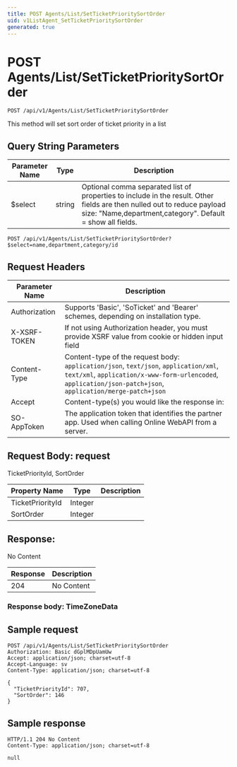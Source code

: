 ```yaml
---
title: POST Agents/List/SetTicketPrioritySortOrder
uid: v1ListAgent_SetTicketPrioritySortOrder
generated: true
---
```


# POST Agents/List/SetTicketPrioritySortOrder

```http
POST /api/v1/Agents/List/SetTicketPrioritySortOrder
```

This method will set sort order of ticket priority in a list







## Query String Parameters

| Parameter Name | Type |  Description |
|----------------|------|--------------|
| $select | string |  Optional comma separated list of properties to include in the result. Other fields are then nulled out to reduce payload size: "Name,department,category". Default = show all fields. |

```http
POST /api/v1/Agents/List/SetTicketPrioritySortOrder?$select=name,department,category/id
```


## Request Headers

| Parameter Name | Description |
|----------------|-------------|
| Authorization  | Supports 'Basic', 'SoTicket' and 'Bearer' schemes, depending on installation type. |
| X-XSRF-TOKEN   | If not using Authorization header, you must provide XSRF value from cookie or hidden input field |
| Content-Type | Content-type of the request body: `application/json`, `text/json`, `application/xml`, `text/xml`, `application/x-www-form-urlencoded`, `application/json-patch+json`, `application/merge-patch+json` |
| Accept         | Content-type(s) you would like the response in:  |
| SO-AppToken | The application token that identifies the partner app. Used when calling Online WebAPI from a server. |

## Request Body: request 

TicketPriorityId, SortOrder 

| Property Name | Type |  Description |
|----------------|------|--------------|
| TicketPriorityId | Integer |  |
| SortOrder | Integer |  |

## Response:

No Content

| Response | Description |
|----------------|-------------|
| 204 | No Content |

### Response body: TimeZoneData


## Sample request

```http!
POST /api/v1/Agents/List/SetTicketPrioritySortOrder
Authorization: Basic dGplMDpUamUw
Accept: application/json; charset=utf-8
Accept-Language: sv
Content-Type: application/json; charset=utf-8

{
  "TicketPriorityId": 707,
  "SortOrder": 146
}
```

## Sample response

```http_
HTTP/1.1 204 No Content
Content-Type: application/json; charset=utf-8

null
```